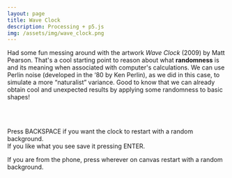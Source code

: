 ```yaml
---
layout: page
title: Wave Clock
description: Processing + p5.js
img: /assets/img/wave_clock.png
---
```


Had some fun messing around with the artwork *Wave Clock* (2009) by Matt Pearson.
That's a cool starting point to reason about what **randomness** is and its meaning when associated with computer's calculations. We can use Perlin noise (developed in the ‘80 by Ken Perlin), as we did in this case, to simulate a more “naturalist” variance.
Good to know that we can already obtain cool and unexpected results by applying some randomness to basic shapes!  
<br>


<script src="https://cdn.jsdelivr.net/npm/p5@1.0.0/lib/p5.js"></script>
<script src="https://ajax.googleapis.com/ajax/libs/jquery/3.4.1/jquery.min.js"></script>
<div id="sketch"> </div>

<script>

//global variables
let _angnoise;
let _radiusnoise;
let _xnoise;
let _ynoise;
let _angle;
let _radius;
let _strokeCol;
let _strokeChange;

function setup() {

  width = $(window).width();
  height = $(window).height();
  if(width>720){
  	width = 720;
  	height = 480;
  }
if( /Android|webOS|iPhone|iPad|iPod|BlackBerry|IEMobile|Opera Mini/i.test(navigator.userAgent) ) {
	width = 300;
  	height = 300;
 
}
  let canvas = createCanvas(width, height);
  canvas.parent("sketch");
  smooth();
  frameRate(20);
  background(255);
  noFill();
  _strokeCol = 254;
  _strokeChange = -1;
  _angle = -PI/2;
  _radiusnoise=0;
  _radius=0;
  _angnoise=0;
  _xnoise=0;
  _ynoise=0;

}

function draw(){

  //add some noise to the radius
  _radiusnoise += 0.005;
  _radius += (noise(_radiusnoise)*550)+1;

  //add som noise to the angle
  _angnoise += 0.005; 
  _angle += (noise(_angnoise)*6)-3;
  
  if(_angle>360){_angle -= 360;}
  if(_angle<0){_angle += 360;}
  
  //add some noise to the center position
  _xnoise+=0.01;
  _ynoise+=0.01;
  let centerX=width/2 + (noise(_xnoise)*100)-50;
  let centerY=height/2 + (noise(_ynoise)*100)-50;
  
  //compute points opposite to the center
  let rad = radians(_angle);
  let x1= centerX+(_radius*cos(rad));
  let y1= centerY+(_radius*sin(rad));
  
  let opprad = rad + PI;
  let x2= centerX+(_radius*cos(opprad));
  let y2= centerY+(_radius*sin(opprad));
  
  //compute stroke color
  _strokeCol += _strokeChange;
  if(_strokeCol>240){_strokeChange = -1;}
  if(_strokeCol<40){_strokeChange = 1;}
  
  //draw
  stroke(_strokeCol,60);
  strokeWeight(1);
  line(x1,y1,x2,y2);

}

function keyPressed() {

	if (keyCode === ENTER) {
	saveCanvas(canvas, 'WaveClock_FabioMarchiano', 'jpg');
	}

	if (keyCode === BACKSPACE) {
		
		let randCol=random(255);
		background(randCol);
	}

}

function touchStarted() {

  	let randCol=random(255);
	background(randCol);

 }


</script>

<br>

Press BACKSPACE if you want the clock to restart with a random background.<br>
If you like what you see save it pressing ENTER.

If you are from the phone, press wherever on canvas restart with a random background.